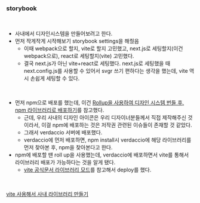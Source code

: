 ### storybook

<br>

- 사내에서 디자인시스템을 만들어보려고 한다.
- 먼저 작게작게 시작해보기 storybook settings을 해줬음
  - 이때 webpack으로 할지, vite로 할지 고민했고, next.js로 세팅할지(이건 webpack으로), react로 세팅할지(vite) 고민했다.
  - 결국 next.js가 아닌 vite+react로 세팅했다. next.js로 세팅했을 때 next.config.js를 사용할 수 있어서 svgr 쓰기 편하다는 생각을 했는데, vite 역시 손쉽게 세팅할 수 있다.

<br>

- 먼저 npm으로 배포를 했는데, 이건 [Rollup을 사용하여 디자인 시스템 번들 후, npm 라이브러리로 배포하기](https://velog.io/@velopert/bundle-with-rollup-and-publish-to-npm)를 참고했다.
  - 근데, 우리 사내의 디자인 아이콘은 우리 디자이너분들께서 직접 제작해주신 것이라서, 이걸 npm에 배포하는 것은 저작권 관련된 이슈들이 존재할 것 같았다.
  - 그래서 verdaccio 서버에 배포했다.
  - verdaccio에 먼저 배포하면, npm install시 verdaccio에 해당 라이브러리를 먼저 찾아본 후, npm을 찾아본다고 한다.
- npm에 배포할 땐 roll up을 사용했는데, verdaccio에 배포하면서 vite를 통해서 라이브러리 배포가 가능하다는 것을 알게 됐다.
  - [vite 공식문서 라이브러리 모드](https://ko.vitejs.dev/guide/build.html#library-mode)를 참고해서 deploy를 했다.

<br>

[vite 사용해서 사내 라이브러리 만들기](https://velog.io/@ceres/vite-%EC%82%AC%EC%9A%A9%ED%95%B4%EC%84%9C-%EC%82%AC%EB%82%B4-%EB%9D%BC%EC%9D%B4%EB%B8%8C%EB%9F%AC%EB%A6%AC-%EB%A7%8C%EB%93%A4%EA%B8%B0)

